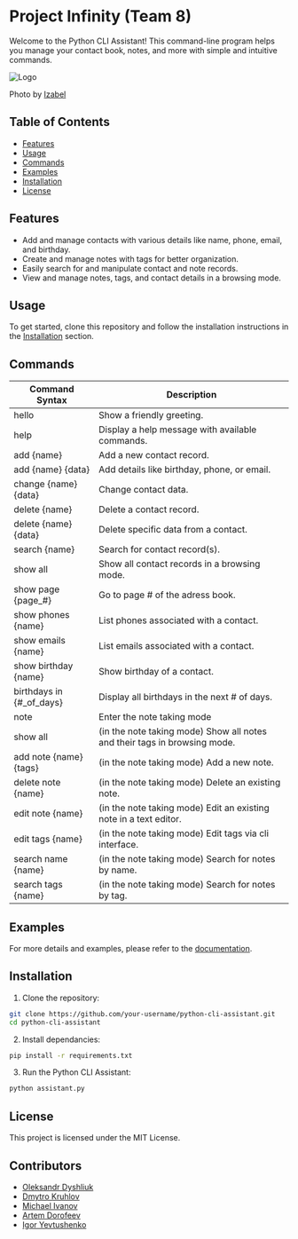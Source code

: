 # Project Infinity (Team 8)

Welcome to the Python CLI Assistant! This command-line program helps you manage your contact book, notes, and more with simple and intuitive commands.

![Logo](https://github.com/dishalex/Infinity/blob/main/Infinity/Documentation/logo.jpg)

Photo by [Izabel](https://unsplash.com/@peacelily234?utm_source=unsplash&utm_medium=referral&utm_content=creditCopyText")

## Table of Contents
- [Features](#features)
- [Usage](#usage)
- [Commands](#commands)
- [Examples](#examples)
- [Installation](#installation)
- [License](#license)

## Features
- Add and manage contacts with various details like name, phone, email, and birthday.
- Create and manage notes with tags for better organization.
- Easily search for and manipulate contact and note records.
- View and manage notes, tags, and contact details in a browsing mode.

## Usage
To get started, clone this repository and follow the installation instructions in the [Installation](#installation) section.

## Commands

| Command Syntax           | Description                                                               |
|--------------------------|---------------------------------------------------------------------------|
| hello                    | Show a friendly greeting.                                                 |
| help                     | Display a help message with available commands.                           |
| add {name}               | Add a new contact record.                                                 |
| add {name} {data}        | Add details like birthday, phone, or email.                               |
| change {name} {data}     | Change contact data.                                                      |
| delete {name}            | Delete a contact record.                                                  |
| delete {name}  {data}    | Delete specific data from a contact.                                      |
| search {name}            | Search for contact record(s).                                             |
| show all                 | Show all contact records in a browsing mode.                              |
| show page {page_#}       | Go to page # of the adress book.                                          |
| show phones {name}       | List phones associated with a contact.                                    |
| show emails {name}       | List emails associated with a contact.                                    |
| show birthday {name}     | Show birthday of a contact.                                               |
| birthdays in {#_of_days} | Display all birthdays in the next # of days.                              |
| note                     | Enter the note taking mode                                                |
| show all                 | (in the note taking mode) Show all notes and their tags in browsing mode. |
| add note {name} {tags}   | (in the note taking mode) Add a new note.                                 |
| delete note {name}       | (in the note taking mode) Delete an existing note.                        |
| edit note {name}         | (in the note taking mode) Edit an existing note in a text editor.         |
| edit tags {name}         | (in the note taking mode) Edit tags via cli interface.                    |
| search name {name}       | (in the note taking mode) Search for notes by name.                       |
| search tags {name}       | (in the note taking mode) Search for notes by tag.                        |

## Examples

For more details and examples, please refer to the [documentation](./Documentation/).

## Installation

1. Clone the repository:
 ```bash
git clone https://github.com/your-username/python-cli-assistant.git
cd python-cli-assistant
```
2. Install dependancies:

```bash
pip install -r requirements.txt
```

3. Run the Python CLI Assistant:

```bash
python assistant.py
```

## License

This project is licensed under the MIT License.

## Contributors
- [Oleksandr Dyshliuk](https://github.com/Dishalex)
- [Dmytro Kruhlov](https://github.com/Dmytro-Kruhlov)
- [Michael Ivanov](https://github.com/MikeIV2007)
- [Artem Dorofeev](https://github.com/artem-dorofeev)
- [Igor Yevtushenko](https://github.com/II-777)
